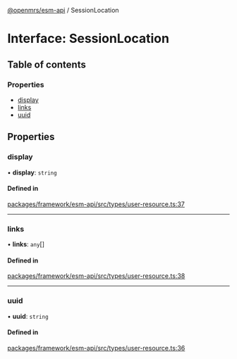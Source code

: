 [@openmrs/esm-api](../API.md) / SessionLocation

# Interface: SessionLocation

## Table of contents

### Properties

- [display](SessionLocation.md#display)
- [links](SessionLocation.md#links)
- [uuid](SessionLocation.md#uuid)

## Properties

### display

• **display**: `string`

#### Defined in

[packages/framework/esm-api/src/types/user-resource.ts:37](https://github.com/openmrs/openmrs-esm-core/blob/master/packages/framework/esm-api/src/types/user-resource.ts#L37)

___

### links

• **links**: `any`[]

#### Defined in

[packages/framework/esm-api/src/types/user-resource.ts:38](https://github.com/openmrs/openmrs-esm-core/blob/master/packages/framework/esm-api/src/types/user-resource.ts#L38)

___

### uuid

• **uuid**: `string`

#### Defined in

[packages/framework/esm-api/src/types/user-resource.ts:36](https://github.com/openmrs/openmrs-esm-core/blob/master/packages/framework/esm-api/src/types/user-resource.ts#L36)
